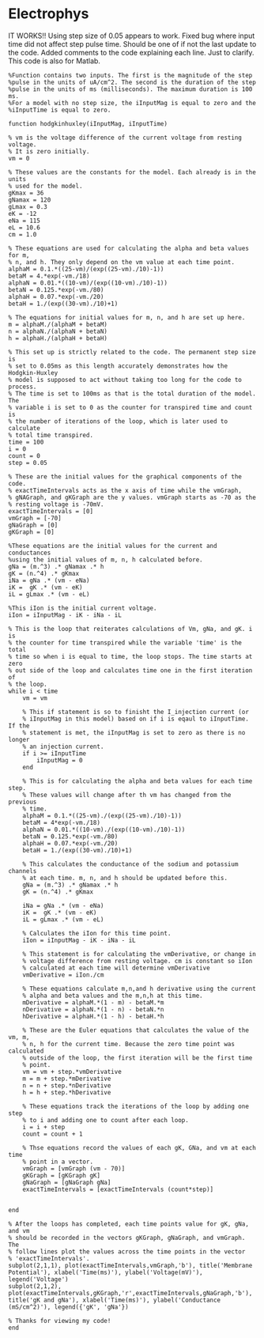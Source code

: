 Electrophys
===========

IT WORKS!! Using step size of 0.05 appears to work. Fixed bug where input time did not affect step pulse time.
Should be one of if not the last update to the code. Added comments to the code explaining each line. Just to clarify. This code is also for Matlab.

    
    %Function contains two inputs. The first is the magnitude of the step
    %pulse in the units of uA/cm^2. The second is the duration of the step
    %pulse in the units of ms (milliseconds). The maximum duration is 100 ms.
    %For a model with no step size, the iInputMag is equal to zero and the
    %iInputTime is equal to zero.
    
    function hodgkinhuxley(iInputMag, iInputTime)
    
    % vm is the voltage difference of the current voltage from resting voltage.
    % It is zero initially.
    vm = 0
    
    % These values are the constants for the model. Each already is in the units
    % used for the model.
    gKmax = 36
    gNamax = 120
    gLmax = 0.3
    eK = -12
    eNa = 115
    eL = 10.6
    cm = 1.0
    
    % These equations are used for calculating the alpha and beta values for m,
    % n, and h. They only depend on the vm value at each time point.
    alphaM = 0.1.*((25-vm)/(exp((25-vm)./10)-1))
    betaM = 4.*exp(-vm./18)
    alphaN = 0.01.*((10-vm)/(exp((10-vm)./10)-1))
    betaN = 0.125.*exp(-vm./80)
    alphaH = 0.07.*exp(-vm./20)
    betaH = 1./(exp((30-vm)./10)+1)
    
    % The equations for initial values for m, n, and h are set up here. 
    m = alphaM./(alphaM + betaM)
    n = alphaN./(alphaN + betaN)
    h = alphaH./(alphaH + betaH)
    
    % This set up is strictly related to the code. The permanent step size is
    % set to 0.05ms as this length accurately demonstrates how the Hodgkin-Huxley
    % model is supposed to act without taking too long for the code to process.
    % The time is set to 100ms as that is the total duration of the model. The
    % variable i is set to 0 as the counter for transpired time and count is
    % the number of iterations of the loop, which is later used to calculate
    % total time transpired.
    time = 100
    i = 0
    count = 0
    step = 0.05
    
    % These are the initial values for the graphical components of the code.
    % exactTimeIntervals acts as the x axis of time while the vmGraph,
    % gNAGraph, and gKGraph are the y values. vmGraph starts as -70 as the
    % resting voltage is -70mV.
    exactTimeIntervals = [0]
    vmGraph = [-70]
    gNaGraph = [0]
    gKGraph = [0]
    
    %These equations are the initial values for the current and conductances
    %using the initial values of m, n, h calculated before. 
    gNa = (m.^3) .* gNamax .* h
    gK = (n.^4) .* gKmax
    iNa = gNa .* (vm - eNa)
    iK =  gK .* (vm - eK)
    iL = gLmax .* (vm - eL)
    
    %This iIon is the initial current voltage.
    iIon = iInputMag - iK - iNa - iL
    
    % This is the loop that reiterates calculations of Vm, gNa, and gK. i is
    % the counter for time transpired while the variable 'time' is the total
    % time so when i is equal to time, the loop stops. The time starts at zero
    % out side of the loop and calculates time one in the first iteration of
    % the loop.
    while i < time
        vm = vm
        
        % This if statement is so to finisht the I_injection current (or
        % iInputMag in this model) based on if i is eqaul to iInputTime. If the
        % statement is met, the iInputMag is set to zero as there is no longer
        % an injection current.
        if i >= iInputTime
            iInputMag = 0
        end
        
        % This is for calculating the alpha and beta values for each time step.
        % These values will change after th vm has changed from the previous
        % time.
        alphaM = 0.1.*((25-vm)./(exp((25-vm)./10)-1))
        betaM = 4*exp(-vm./18)
        alphaN = 0.01.*((10-vm)./(exp((10-vm)./10)-1))
        betaN = 0.125.*exp(-vm./80)
        alphaH = 0.07.*exp(-vm./20)
        betaH = 1./(exp((30-vm)./10)+1)
        
        % This calculates the conductance of the sodium and potassium channels
        % at each time. m, n, and h should be updated before this.
        gNa = (m.^3) .* gNamax .* h
        gK = (n.^4) .* gKmax
        
        iNa = gNa .* (vm - eNa)
        iK =  gK .* (vm - eK)
        iL = gLmax .* (vm - eL)
        
        % Calculates the iIon for this time point.
        iIon = iInputMag - iK - iNa - iL
        
        % This statement is for calculating the vmDerivative, or change in
        % voltage difference from resting voltage. cm is constant so iIon
        % calculated at each time will determine vmDerivative
        vmDerivative = iIon./cm
        
        % These equations calculate m,n,and h derivative using the current
        % alpha and beta values and the m,n,h at this time.
        mDerivative = alphaM.*(1 - m) - betaM.*m
        nDerivative = alphaN.*(1 - n) - betaN.*n
        hDerivative = alphaH.*(1 - h) - betaH.*h
        
        % These are the Euler equations that calculates the value of the vm, m,
        % n, h for the current time. Because the zero time point was calculated 
        % outside of the loop, the first iteration will be the first time 
        % point.
        vm = vm + step.*vmDerivative
        m = m + step.*mDerivative
        n = n + step.*nDerivative
        h = h + step.*hDerivative
        
        % These equations track the iterations of the loop by adding one step
        % to i and adding one to count after each loop.
        i = i + step
        count = count + 1
        
        % Thse equations record the values of each gK, GNa, and vm at each time
        % point in a vector.
        vmGraph = [vmGraph (vm - 70)]
        gKGraph = [gKGraph gK]
        gNaGraph = [gNaGraph gNa]
        exactTimeIntervals = [exactTimeIntervals (count*step)]
        
    
    end
    
    % After the loops has completed, each time points value for gK, gNa, and vm
    % should be recorded in the vectors gKGraph, gNaGraph, and vmGraph. The
    % follow lines plot the values across the time points in the vector
    % 'exactTimeIntervals'.
    subplot(2,1,1), plot(exactTimeIntervals,vmGraph,'b'), title('Membrane Potential'), xlabel('Time(ms)'), ylabel('Voltage(mV)'), legend('Voltage')
    subplot(2,1,2), plot(exactTimeIntervals,gKGraph,'r',exactTimeIntervals,gNaGraph,'b'), title('gK and gNa'), xlabel('Time(ms)'), ylabel('Conductance (mS/cm^2)'), legend({'gK', 'gNa'})
    
    % Thanks for viewing my code!
    end
    

